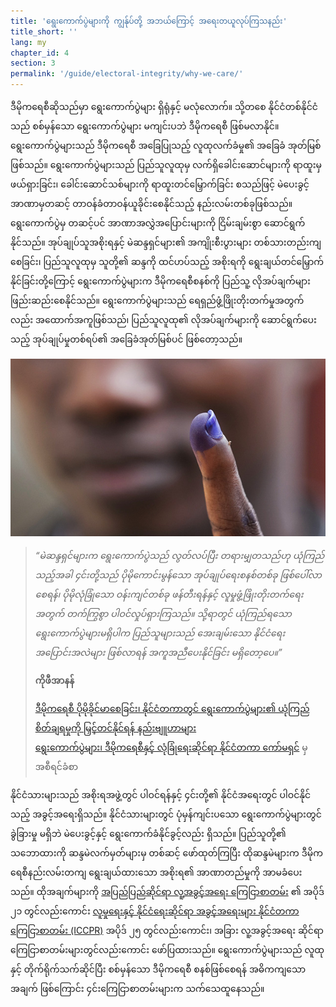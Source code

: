 ```yaml
---
title: 'ရွေးကောက်ပွဲများကို ကျွန်ုပ်တို့ အဘယ်ကြောင့် အရေးတယူလုပ်ကြသနည်း'
title_short: ''
lang: my
chapter_id: 4
section: 3
permalink: '/guide/electoral-integrity/why-we-care/'
---
```


ဒီမိုကရေစီဆိုသည်မှာ ရွေးကောက်ပွဲများ ရှိရုံနှင့် မလုံလောက်။ သို့တစေ နိုင်ငံတစ်နိုင်ငံသည် စစ်မှန်သော ရွေးကောက်ပွဲများ မကျင်းပဘဲ ဒီမိုကရေစီ ဖြစ်မလာနိုင်။ ရွေးကောက်ပွဲများသည် ဒီမိုကရေစီ အခြေပြုသည့် လူထုလက်ခံမှု၏ အခြေခံ အုတ်မြစ်ဖြစ်သည်။ ရွေးကောက်ပွဲများသည် ပြည်သူလူထုမှ လက်ရှိခေါင်းဆောင်များကို ရာထူးမှ ဖယ်ရှားခြင်း၊ ခေါင်းဆောင်သစ်များကို ရာထူးတင်မြှောက်ခြင်း စသည်ဖြင့် မဲပေးခွင့်အာဏာမှတဆင့် တာဝန်ခံတာဝန်ယူခိုင်းစေနိုင်သည့် နည်းလမ်းတစ်ခုဖြစ်သည်။ ရွေးကောက်ပွဲမှ တဆင့်ပင် အာဏာအလွှဲအပြောင်းများကို ငြိမ်းချမ်းစွာ ဆောင်ရွက်နိုင်သည်။ အုပ်ချုပ်သူအစိုးရနှင့် မဲဆန္ဒရှင်များ၏ အကျိုးစီးပွားများ တစ်သားတည်းကျစေခြင်း၊ ပြည်သူလူထုမှ သူတို့၏ ဆန္ဒကို ထင်ဟပ်သည့် အစိုးရကို ရွေးချယ်တင်မြှောက်နိုင်ခြင်းတို့ကြောင့် ရွေးကောက်ပွဲများက ဒီမိုကရေစီစနစ်ကို ပြည်သူ့ လိုအပ်ချက်များ ဖြည်းဆည်းစေနိုင်သည်။ ရွေးကောက်ပွဲများသည် ရေရှည်ဖွံ့ဖြိုးတိုးတက်မှုအတွက်လည်း အထောက်အကူဖြစ်သည်၊ ပြည်သူလူထု၏ လိုအပ်ချက်များကို ဆောင်ရွက်ပေးသည့် အုပ်ချုပ်မှုတစ်ရပ်၏ အခြေခံအုတ်မြစ်ပင် ဖြစ်တော့သည်။

![ကုလသမဂ္ဂဓါတ်ပုံ, Staton Winter](/assets/images/guide/UN-Photo-Staton-Winter-482798.jpg)

> _“မဲဆန္ဒရှင်များက ရွေးကောက်ပွဲသည် လွတ်လပ်ပြီး တရားမျှတသည်ဟု ယုံကြည်သည့်အခါ ၄င်းတို့သည် ပိုမိုကောင်းမွန်သော အုပ်ချုပ်ရေးစနစ်တစ်ခု ဖြစ်ပေါ်လာစေရန်၊ ပိုမိုလုံခြုံသော ဝန်းကျင်တစ်ခု ဖန်တီးရန်နှင့် လူမှုဖွံ့ဖြိုးတိုးတက်ရေးအတွက် တက်ကြွစွာ ပါဝင်လှုပ်ရှားကြသည်။ သို့ရာတွင် ယုံကြည်ရသော ရွေးကောက်ပွဲများမရှိပါက ပြည်သူများသည် အေးချမ်းသော နိုင်ငံရေးအပြောင်းအလဲများ ဖြစ်လာရန် အကူအညီပေးနိုင်ခြင်း မရှိတော့ပေ။”_
>
> **ကိုဖီအာနန်**
>
> [ဒီမိုကရေစီ ပိုမိုခိုင်မာစေခြင်း၊ နိုင်ငံတကာတွင် ရွေးကောက်ပွဲများ၏ ယုံကြည်စိတ်ချရမှုကို မြှင့်တင်နိုင်ရန် နည်းဗျူဟာများ](http://www.idea.int/news/deepening-democracy-a-strategy-for-improving-the-integrity-of-elections-worldwide.cfm)  
> [ရွေးကောက်ပွဲများ၊ ဒီမိုကရေစီနှင့် လုံခြုံရေးဆိုင်ရာ နိုင်ငံတကာ ကော်မရှင်](http://www.kofiannanfoundation.org/topics/supporting-democracy-and-elections-with-integrity/) မှ အစီရင်ခံစာ

နိုင်ငံသားများသည် အစိုးရအဖွဲ့တွင် ပါဝင်ရန်နှင့် ၄င်းတို့၏ နိုင်ငံအရေးတွင် ပါဝင်နိုင်သည့် အခွင့်အရေးရှိသည်။ နိုင်ငံသားများတွင် ပုံမှန်ကျင်းပသော ရွေးကောက်ပွဲများတွင် ခွဲခြားမှု မရှိဘဲ မဲပေးခွင့်နှင့် ရွေးကောက်ခံနိုင်ခွင့်လည်း ရှိသည်။ ပြည်သူတို့၏ သဘောထားကို ဆန္ဒမဲလက်မှတ်များမှ တစ်ဆင့် ဖော်ထုတ်ကြပြီး ထိုဆန္ဒမဲများက ဒီမိုကရေစီနည်းလမ်းတကျ ရွေးချယ်ထားသော အစိုးရ၏ အာဏာတည်မှုကို အာမခံပေးသည်။ ထိုအချက်များကို [အပြည်ပြည်ဆိုင်ရာ လူ့အခွင့်အရေး ကြေငြာစာတမ်း](http://www.un.org/my/documents/udhr/index.shtml) ၏ အပိုဒ် ၂၁ တွင်လည်းကောင်း [လူမှုရေးနှင့် နိုင်ငံရေးဆိုင်ရာ အခွင့်အရေးများ နိုင်ငံတကာ ကြေငြာစာတမ်း (ICCPR)](http://www.ohchr.org/my/professionalinterest/pages/ccpr.aspx) အပိုဒ် ၂၅ တွင်လည်းကောင်း၊ အခြား လူ့အခွင့်အရေး ဆိုင်ရာ ကြေငြာစာတမ်းများတွင်လည်းကောင်း ဖော်ပြထားသည်။ ရွေးကောက်ပွဲများသည် လူထုနှင့် တိုက်ရိုက်သက်ဆိုင်ပြီး စစ်မှန်သော ဒီမိုကရေစီ စနစ်ဖြစ်စေရန် အဓိကကျသော အချက် ဖြစ်ကြောင်း ၄င်းကြေငြာစာတမ်းများက သက်သေထူနေသည်။
